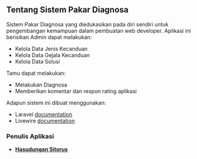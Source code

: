 

## Tentang Sistem Pakar Diagnosa

Sistem Pakar Diagnosa yang diedukasikan pada diri sendiri untuk pengembangan kemampuan dalam
pembuatan web developer. Aplikasi ini berisikan
Admin dapat melakukan:
- Kelola Data Jenis Kecanduan
- Kelola Data Gejala Kecanduan
- Kelola Data Solusi

Tamu dapat melakukan:
- Melakukan Diagnosa
- Memberikan komentar dan respon rating aplikasi

Adapun sistem ini dibuat menggunakan:
- Laravel [documentation](https://laravel.com/docs)
- Livewire [documentation](https://laravel-livewire.com/)

### Penulis Aplikasi

- **[Hasudungan Sitorus](https://twitter.com/jung_doeng)**
